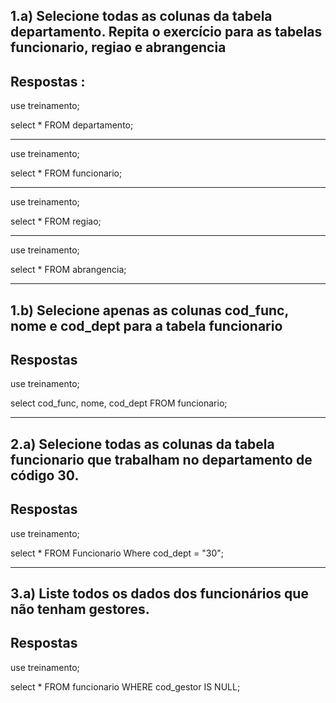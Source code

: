 **1.a) Selecione todas as colunas da tabela departamento. Repita o exercício para as tabelas funcionario, regiao e abrangencia**
-
## Respostas :



use treinamento;

select *
FROM departamento;

---------------------------------
use treinamento;

select *
FROM  funcionario;

-------
use treinamento;

select *
FROM  regiao;

----

use treinamento;

select *
FROM abrangencia;

----
**1.b) Selecione apenas as colunas cod_func, nome e cod_dept para a tabela funcionario**
-
Respostas
-
use treinamento;

select cod_func, nome, cod_dept
FROM funcionario;

-----
**2.a) Selecione todas as colunas da tabela funcionario que trabalham no departamento de código 30.**
-
Respostas
-

use treinamento;

select *
FROM Funcionario
Where cod_dept = "30";

---
**3.a) Liste todos os dados dos funcionários que não tenham gestores.**
-
Respostas
-
use treinamento;

select *
FROM  funcionario
WHERE cod_gestor IS NULL;
